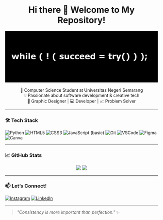 <h1 align="center">Hi there 👋 Welcome to My Repository!</h1>

<div align="center">
  <img src="img/header.jpg" alt="Yusri Annisa" />
</div>

<p align="center">
  🌱 Computer Science Student at Universitas Negeri Semarang <br>
  💡 Passionate about software development & creative tech <br>
  🎨 Graphic Designer | 💻 Developer | 📈 Problem Solver
</p>

---

### 🛠️ Tech Stack
![Python](https://img.shields.io/badge/Python-3776AB?style=for-the-badge&logo=python&logoColor=white)
![HTML5](https://img.shields.io/badge/HTML5-E34F26?style=for-the-badge&logo=html5&logoColor=white)
![CSS3](https://img.shields.io/badge/CSS3-1572B6?style=for-the-badge&logo=css3&logoColor=white)
![JavaScript (basic)](https://img.shields.io/badge/JavaScript-Basic-yellow?style=for-the-badge&logo=javascript&logoColor=black)
![Git](https://img.shields.io/badge/Git-F05032?style=for-the-badge&logo=git&logoColor=white)
![VSCode](https://img.shields.io/badge/VS%20Code-007ACC?style=for-the-badge&logo=visual-studio-code&logoColor=white)
![Figma](https://img.shields.io/badge/Figma-F24E1E?style=for-the-badge&logo=figma&logoColor=white)
![Canva](https://img.shields.io/badge/Canva-00C4CC?style=for-the-badge&logo=canva&logoColor=white)

---

### 📈 GitHub Stats
<p align="center">
  <img src="https://github-readme-stats.vercel.app/api?username=yuzhuruuu&show_icons=true&theme=tokyonight" width="450"/>
  <img src="https://github-readme-stats.vercel.app/api/top-langs/?username=yuzhuruuu&layout=compact&theme=tokyonight" width="350"/>
</p>

---

### 📫 Let’s Connect!
[![Instagram](https://img.shields.io/badge/@yuzhuruuu-E4405F?style=for-the-badge&logo=instagram&logoColor=white)](https://instagram.com/yuzhuruuu)
[![LinkedIn](https://img.shields.io/badge/LinkedIn-blue?style=for-the-badge&logo=linkedin&logoColor=white)](https://linkedin.com)

---

> _"Consistency is more important than perfection."_ ✨


<!---
yuzhuruuu/yuzhuruuu is a ✨ special ✨ repository because its `README.md` (this file) appears on your GitHub profile.
You can click the Preview link to take a look at your changes.
--->
